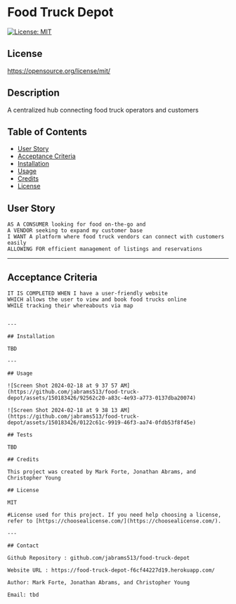 # Food Truck Depot

[![License: MIT](https://img.shields.io/badge/License-MIT-yellow.svg)](https://opensource.org/licenses/MIT)

## License

https://opensource.org/license/mit/

## Description

A centralized hub connecting food truck operators and customers

## Table of Contents

- [User Story](#story)
- [Acceptance Criteria](#acceptance)
- [Installation](#installation)
- [Usage](#usage)
- [Credits](#credits)
- [License](#license)

## User Story

```
AS A CONSUMER looking for food on-the-go and
A VENDOR seeking to expand my customer base
I WANT A platform where food truck vendors can connect with customers easily
ALLOWING FOR efficient management of listings and reservations
```
---

## Acceptance Criteria

```
IT IS COMPLETED WHEN I have a user-friendly website
WHICH allows the user to view and book food trucks online
WHILE tracking their whereabouts via map


---

## Installation

TBD

---

## Usage

![Screen Shot 2024-02-18 at 9 37 57 AM](https://github.com/jabrams513/food-truck-depot/assets/150183426/92562c20-a83c-4e93-a773-0137dba20074)

![Screen Shot 2024-02-18 at 9 38 13 AM](https://github.com/jabrams513/food-truck-depot/assets/150183426/0122c61c-9919-46f3-aa74-0fdb53f8f45e)

## Tests

TBD

## Credits

This project was created by Mark Forte, Jonathan Abrams, and Christopher Young

## License

MIT

#License used for this project. If you need help choosing a license, refer to [https://choosealicense.com/](https://choosealicense.com/).

---

## Contact

Github Repository : github.com/jabrams513/food-truck-depot

Website URL : https://food-truck-depot-f6cf44227d19.herokuapp.com/

Author: Mark Forte, Jonathan Abrams, and Christopher Young

Email: tbd
